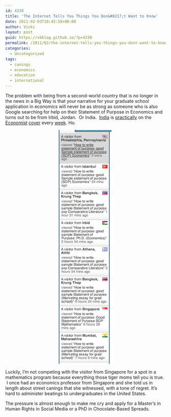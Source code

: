 ```yaml
---
id: 4330
title: 'The Internet Tells You Things You Don&#8217;t Want to Know'
date: 2011-02-03T10:43:58+00:00
author: Vicki
layout: post
guid: https://vkblog.github.io/?p=4330
permalink: /2011/02/the-internet-tells-you-things-you-dont-want-to-know/
categories:
  - Uncategorized
tags:
  - canings
  - economics
  - education
  - international
---
```

The problem with being from a second-world country that is no longer in the news in a Big Way is that your narrative for your graduate school application in economics will never be as strong as someone who is also Google searching for help on their Statement of Purpose in Economics and turns out to be from Irbid, Jordan.  Or India.  [India](http://www.economist.com/printedition/displayCover.cfm?url=/images/images-magazine/2010/10/02/CN/20101002_CNA400.jpg) is [practically](http://www.economist.com/printedition/displayCover.cfm?url=/images/20100821/20100821issuecovUS400.jpg) on the [Economist](http://www.economist.com/printedition/displayCover.cfm?url=/images/20090815/20090815issuecovUS400.jpg) [cover](http://www.economist.com/printedition/displayCover.cfm?url=/images/20090523/20090523issuecovUS400.jpg) every [week](http://www.economist.com/printedition/displayCover.cfm?url=/images/20081213/20081213issuecovUS400.jpg). Ho.

<p style="text-align: center;">
  <img class="aligncenter" title="Screen shot 2011-02-03 at 10.28.24 AM" src="https://raw.githubusercontent.com/vkblog/vkblog.github.io/master/public/img/2011/02/Screen-shot-2011-02-03-at-10.28.24-AM.png" alt="" width="179" height="735" />
</p>

Luckily, I&#8217;m not competing with the visitor from Singapore for a spot in a mathematics program because everything those tiger moms tell you is true.  I once had an economics professor from Singapore and she told us in length about street canings that she witnessed, with a tone of regret. It&#8217;s hard to administer beatings to undergraduates in the United States.

The pressure is almost enough to make me cry and apply for a Master&#8217;s in Human Rights in Social Media or a PhD in Chocolate-Based Spreads.

[](https://raw.githubusercontent.com/vkblog/vkblog.github.io/master/public/img/2011/02/Screen-shot-2011-02-03-at-10.28.24-AM.png)

<div>
  <span style="color: #0000ee; -webkit-text-decorations-in-effect: underline;"><br /> </span>
</div>
